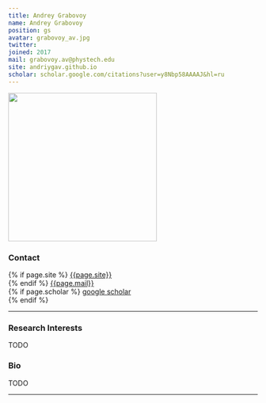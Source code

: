 ```yaml
---
title: Andrey Grabovoy
name: Andrey Grabovoy
position: gs
avatar: grabovoy_av.jpg
twitter:
joined: 2017
mail: grabovoy.av@phystech.edu
site: andriygav.github.io
scholar: scholar.google.com/citations?user=y8Nbp58AAAAJ&hl=ru
---
```


<img width="300" src="{{site.baseurl}}/images/people/{{page.avatar}}" data-action="zoom">

### Contact

{% if page.site %}
[{{page.site}}](https://{{page.site}})<br>
{% endif %}
<i class="fa fa-envelope-o"></i> <a href="mailto:{{page.mail}}">{{page.mail}}</a> <br>
{% if page.scholar %}
<i class="fa fa-bar-chart"></i> [google scholar](https://{{page.scholar}}) <br>
{% endif %}

<hr>

### Research Interests

TODO

### Bio

TODO

<hr>
